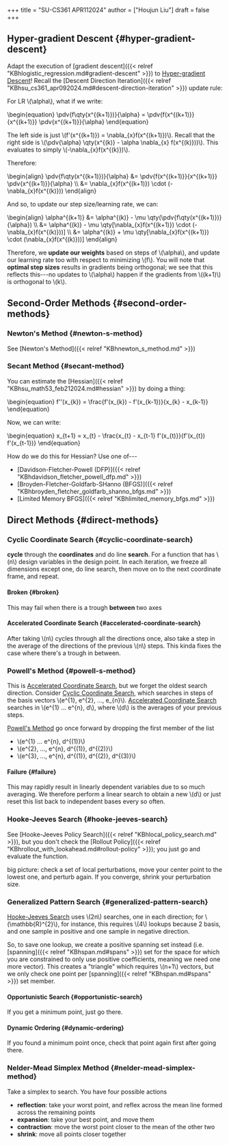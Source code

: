 +++
title = "SU-CS361 APR112024"
author = ["Houjun Liu"]
draft = false
+++

## Hyper-gradient Descent {#hyper-gradient-descent}

Adapt the execution of [gradient descent]({{< relref "KBhlogistic_regression.md#gradient-descent" >}}) to [Hyper-gradient Descent](#hyper-gradient-descent)! Recall the [Descent Direction Iteration]({{< relref "KBhsu_cs361_apr092024.md#descent-direction-iteration" >}}) update rule:

For LR \\(\alpha\\), what if we write:

\begin{equation}
\pdv{f\qty(x^{(k+1)})}{\alpha} = \pdv{f(x^{(k+1)}}{x^{(k+1)}} \pdv{x^{(k+1)}}{\alpha}
\end{equation}

The left side is just \\(f'(x^{(k+1)}) = \nabla\_{x}f(x^{(k+1)})\\). Recall that the right side is \\(\pdv{\alpha} \qty(x^{(k)} - \alpha \nabla\_{x} f(x^{(k)}))\\). This evaluates to simply \\(-\nabla\_{x}f(x^{(k)})\\).

Therefore:

\begin{align}
\pdv{f\qty(x^{(k+1)})}{\alpha} &= \pdv{f(x^{(k+1)}}{x^{(k+1)}} \pdv{x^{(k+1)}}{\alpha}  \\\\
&= \nabla\_{x}f(x^{(k+1)}) \cdot (-\nabla\_{x}f(x^{(k)}))
\end{align}

And so, to update our step size/learning rate, we can:

\begin{align}
\alpha^{(k+1)} &= \alpha^{(k)} - \mu \qty(\pdv{f\qty(x^{(k+1)})}{\alpha})  \\\\
&= \alpha^{(k)} - \mu \qty[\nabla\_{x}f(x^{(k+1)}) \cdot (-\nabla\_{x}f(x^{(k)}))]   \\\\
&= \alpha^{(k)} + \mu \qty[\nabla\_{x}f(x^{(k+1)}) \cdot (\nabla\_{x}f(x^{(k)}))]
\end{align}

Therefore, we **update our weights** based on steps of \\(\alpha\\), and update our learning rate too with respect to minimizing \\(f\\). You will note that **optimal step sizes** results in gradients being orthogonal; we see that this reflects this---no updates to \\(\alpha\\) happen if the gradients from \\((k+1)\\) is orthogonal to \\(k\\).


## Second-Order Methods {#second-order-methods}


### Newton's Method {#newton-s-method}

See [Newton's Method]({{< relref "KBhnewton_s_method.md" >}})


### Secant Method {#secant-method}

You can estimate the [Hessian]({{< relref "KBhsu_math53_feb212024.md#hessian" >}}) by doing a thing:

\begin{equation}
f''(x\_{k}) = \frac{f'(x\_{k}) - f'(x\_{k-1})}{x\_{k} - x\_{k-1}}
\end{equation}

Now, we can write:

\begin{equation}
x\_{t+1} = x\_{t} - \frac{x\_{t} - x\_{t-1} f'(x\_{t)}}{f'(x\_{t}) f'(x\_{t-1})}
\end{equation}

How do we do this for Hessian? Use one of---

-   [Davidson-Fletcher-Powell (DFP)]({{< relref "KBhdavidson_fletcher_powell_dfp.md" >}})
-   [Broyden-Fletcher-Goldfarb-SHanno (BFGS)]({{< relref "KBhbroyden_fletcher_goldfarb_shanno_bfgs.md" >}})
-   [Limited Memory BFGS]({{< relref "KBhlimited_memory_bfgs.md" >}})


## Direct Methods {#direct-methods}


### Cyclic Coordinate Search {#cyclic-coordinate-search}

**cycle** through the **coordinates** and do line **search**. For a function that has \\(n\\) design variables in the design point. In each iteration, we freeze all dimensions except one, do line search, then move on to the next coordinate frame, and repeat.


#### Broken {#broken}

This may fail when there is a trough **between** two axes


#### Accelerated Coordinate Search {#accelerated-coordinate-search}

After taking \\(n\\) cycles through all the directions once, also take a step in the average of the directions of the previous \\(n\\) steps. This kinda fixes the case where there's a trough in between.


### Powell's Method {#powell-s-method}

This is [Accelerated Coordinate Search](#accelerated-coordinate-search), but we forget the oldest search direction. Consider [Cyclic Coordinate Search](#cyclic-coordinate-search), which searches in steps of the basis vectors \\(e^{1}, e^{2}, ..., e\_{n}\\). [Accelerated Coordinate Search](#accelerated-coordinate-search) searches in \\(e^{1} ... e^{n}, d\\), where \\(d\\) is the averages of your previous steps.

[Powell's Method](#powell-s-method) go once forward by dropping the first member of the list

-   \\(e^{1} ... e^{n}, d^{(1)}\\)
-   \\(e^{2}, ..., e^{n}, d^{(1)}, d^{(2)}\\)
-   \\(e^{3}, ..., e^{n}, d^{(1)}, d^{(2)}, d^{(3)}\\)


#### Failure {#failure}

This may rapidly result in linearly dependent variables due to so much averaging. We therefore perform a linear search to obtain a new \\(d\\) or just reset this list back to independent bases every so often.


### Hooke-Jeeves Search {#hooke-jeeves-search}

See [Hooke-Jeeves Policy Search]({{< relref "KBhlocal_policy_search.md" >}}), but you don't check the [Rollout Policy]({{< relref "KBhrollout_with_lookahead.md#rollout-policy" >}}); you just go and evaluate the function.

big picture: check a set of local perturbations, move your center point to the lowest one, and perturb again. If you converge, shrink your perturbation size.


### Generalized Pattern Search {#generalized-pattern-search}

[Hooke-Jeeves Search](#hooke-jeeves-search) uses \\(2n\\) searches, one in each direction; for \\(\mathbb{R}^{2}\\), for instance, this requires \\(4\\) lookups because 2 basis, and one sample in positive and one sample in negative direction.

So, to save one lookup, we create a positive spanning set instead (i.e. [spanning]({{< relref "KBhspan.md#spans" >}}) set for the space for which you are constrained to only use positive coefficients, meaning we need one more vector). This creates a "triangle" which requires \\(n+1\\) vectors, but we only check one point per [spanning]({{< relref "KBhspan.md#spans" >}}) set member.


#### Opportunistic Search {#opportunistic-search}

If you get a minimum point, just go there.


#### Dynamic Ordering {#dynamic-ordering}

If you found a minimum point once, check that point again first after going there.


### Nelder-Mead Simplex Method {#nelder-mead-simplex-method}

Take a simplex to search. You have four possible actions

-   **reflection**: take your worst point, and reflex across the mean line formed across the remaining points
-   **expansion**: take your best point, and move them
-   **contraction**: move the worst point closer to the mean of the other two
-   **shrink**: move all points closer together
